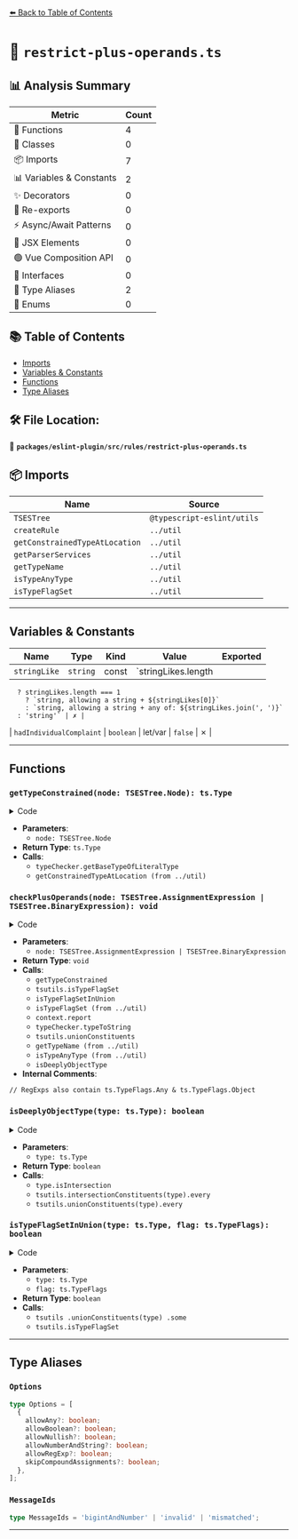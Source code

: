 [⬅️ Back to Table of Contents](../../../../index.md)

# 📄 `restrict-plus-operands.ts`

## 📊 Analysis Summary

| Metric | Count |
|--------|-------|
| 🔧 Functions | 4 |
| 🧱 Classes | 0 |
| 📦 Imports | 7 |
| 📊 Variables & Constants | 2 |
| ✨ Decorators | 0 |
| 🔄 Re-exports | 0 |
| ⚡ Async/Await Patterns | 0 |
| 💠 JSX Elements | 0 |
| 🟢 Vue Composition API | 0 |
| 📐 Interfaces | 0 |
| 📑 Type Aliases | 2 |
| 🎯 Enums | 0 |

## 📚 Table of Contents

- [Imports](#imports)
- [Variables & Constants](#variables-constants)
- [Functions](#functions)
- [Type Aliases](#type-aliases)

## 🛠️ File Location:
📂 **`packages/eslint-plugin/src/rules/restrict-plus-operands.ts`**

## 📦 Imports

| Name | Source |
|------|--------|
| `TSESTree` | `@typescript-eslint/utils` |
| `createRule` | `../util` |
| `getConstrainedTypeAtLocation` | `../util` |
| `getParserServices` | `../util` |
| `getTypeName` | `../util` |
| `isTypeAnyType` | `../util` |
| `isTypeFlagSet` | `../util` |


---

## Variables & Constants

| Name | Type | Kind | Value | Exported |
|------|------|------|-------|----------|
| `stringLike` | `string` | const | `stringLikes.length
      ? stringLikes.length === 1
        ? `string, allowing a string + ${stringLikes[0]}`
        : `string, allowing a string + any of: ${stringLikes.join(', ')}`
      : 'string'` | ✗ |
| `hadIndividualComplaint` | `boolean` | let/var | `false` | ✗ |


---

## Functions

### `getTypeConstrained(node: TSESTree.Node): ts.Type`

<details><summary>Code</summary>

```ts
function getTypeConstrained(node: TSESTree.Node): ts.Type {
      return typeChecker.getBaseTypeOfLiteralType(
        getConstrainedTypeAtLocation(services, node),
      );
    }
```
</details>

- **Parameters**:
  - `node: TSESTree.Node`
- **Return Type**: `ts.Type`
- **Calls**:
  - `typeChecker.getBaseTypeOfLiteralType`
  - `getConstrainedTypeAtLocation (from ../util)`
### `checkPlusOperands(node: TSESTree.AssignmentExpression | TSESTree.BinaryExpression): void`

<details><summary>Code</summary>

```ts
function checkPlusOperands(
      node: TSESTree.AssignmentExpression | TSESTree.BinaryExpression,
    ): void {
      const leftType = getTypeConstrained(node.left);
      const rightType = getTypeConstrained(node.right);

      if (
        leftType === rightType &&
        tsutils.isTypeFlagSet(
          leftType,
          ts.TypeFlags.BigIntLike |
            ts.TypeFlags.NumberLike |
            ts.TypeFlags.StringLike,
        )
      ) {
        return;
      }

      let hadIndividualComplaint = false;

      for (const [baseNode, baseType, otherType] of [
        [node.left, leftType, rightType],
        [node.right, rightType, leftType],
      ] as const) {
        if (
          isTypeFlagSetInUnion(
            baseType,
            ts.TypeFlags.ESSymbolLike |
              ts.TypeFlags.Never |
              ts.TypeFlags.Unknown,
          ) ||
          (!allowAny && isTypeFlagSetInUnion(baseType, ts.TypeFlags.Any)) ||
          (!allowBoolean &&
            isTypeFlagSetInUnion(baseType, ts.TypeFlags.BooleanLike)) ||
          (!allowNullish &&
            isTypeFlagSet(baseType, ts.TypeFlags.Null | ts.TypeFlags.Undefined))
        ) {
          context.report({
            node: baseNode,
            messageId: 'invalid',
            data: {
              type: typeChecker.typeToString(baseType),
              stringLike,
            },
          });
          hadIndividualComplaint = true;
          continue;
        }

        // RegExps also contain ts.TypeFlags.Any & ts.TypeFlags.Object
        for (const subBaseType of tsutils.unionConstituents(baseType)) {
          const typeName = getTypeName(typeChecker, subBaseType);
          if (
            typeName === 'RegExp'
              ? !allowRegExp ||
                tsutils.isTypeFlagSet(otherType, ts.TypeFlags.NumberLike)
              : (!allowAny && isTypeAnyType(subBaseType)) ||
                isDeeplyObjectType(subBaseType)
          ) {
            context.report({
              node: baseNode,
              messageId: 'invalid',
              data: {
                type: typeChecker.typeToString(subBaseType),
                stringLike,
              },
            });
            hadIndividualComplaint = true;
            continue;
          }
        }
      }

      if (hadIndividualComplaint) {
        return;
      }

      for (const [baseType, otherType] of [
        [leftType, rightType],
        [rightType, leftType],
      ] as const) {
        if (
          !allowNumberAndString &&
          isTypeFlagSetInUnion(baseType, ts.TypeFlags.StringLike) &&
          isTypeFlagSetInUnion(
            otherType,
            ts.TypeFlags.NumberLike | ts.TypeFlags.BigIntLike,
          )
        ) {
          return context.report({
            node,
            messageId: 'mismatched',
            data: {
              left: typeChecker.typeToString(leftType),
              right: typeChecker.typeToString(rightType),
              stringLike,
            },
          });
        }

        if (
          isTypeFlagSetInUnion(baseType, ts.TypeFlags.NumberLike) &&
          isTypeFlagSetInUnion(otherType, ts.TypeFlags.BigIntLike)
        ) {
          return context.report({
            node,
            messageId: 'bigintAndNumber',
            data: {
              left: typeChecker.typeToString(leftType),
              right: typeChecker.typeToString(rightType),
            },
          });
        }
      }
    }
```
</details>

- **Parameters**:
  - `node: TSESTree.AssignmentExpression | TSESTree.BinaryExpression`
- **Return Type**: `void`
- **Calls**:
  - `getTypeConstrained`
  - `tsutils.isTypeFlagSet`
  - `isTypeFlagSetInUnion`
  - `isTypeFlagSet (from ../util)`
  - `context.report`
  - `typeChecker.typeToString`
  - `tsutils.unionConstituents`
  - `getTypeName (from ../util)`
  - `isTypeAnyType (from ../util)`
  - `isDeeplyObjectType`
- **Internal Comments**:
```
// RegExps also contain ts.TypeFlags.Any & ts.TypeFlags.Object
```

### `isDeeplyObjectType(type: ts.Type): boolean`

<details><summary>Code</summary>

```ts
function isDeeplyObjectType(type: ts.Type): boolean {
  return type.isIntersection()
    ? tsutils.intersectionConstituents(type).every(tsutils.isObjectType)
    : tsutils.unionConstituents(type).every(tsutils.isObjectType);
}
```
</details>

- **Parameters**:
  - `type: ts.Type`
- **Return Type**: `boolean`
- **Calls**:
  - `type.isIntersection`
  - `tsutils.intersectionConstituents(type).every`
  - `tsutils.unionConstituents(type).every`
### `isTypeFlagSetInUnion(type: ts.Type, flag: ts.TypeFlags): boolean`

<details><summary>Code</summary>

```ts
function isTypeFlagSetInUnion(type: ts.Type, flag: ts.TypeFlags): boolean {
  return tsutils
    .unionConstituents(type)
    .some(subType => tsutils.isTypeFlagSet(subType, flag));
}
```
</details>

- **Parameters**:
  - `type: ts.Type`
  - `flag: ts.TypeFlags`
- **Return Type**: `boolean`
- **Calls**:
  - `tsutils
    .unionConstituents(type)
    .some`
  - `tsutils.isTypeFlagSet`

---

## Type Aliases

### `Options`

```ts
type Options = [
  {
    allowAny?: boolean;
    allowBoolean?: boolean;
    allowNullish?: boolean;
    allowNumberAndString?: boolean;
    allowRegExp?: boolean;
    skipCompoundAssignments?: boolean;
  },
];
```

### `MessageIds`

```ts
type MessageIds = 'bigintAndNumber' | 'invalid' | 'mismatched';
```


---